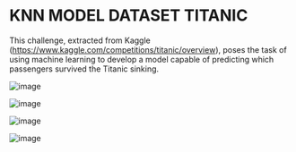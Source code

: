 # KNN MODEL DATASET TITANIC

This challenge, extracted from Kaggle (https://www.kaggle.com/competitions/titanic/overview), poses the task of using machine learning to develop a model capable of predicting which passengers survived the Titanic sinking.

![image](https://github.com/vanessaherrada/TitanicKNN_english_R/assets/163647765/62273b2c-46b1-483d-8747-4177830eca49)

![image](https://github.com/vanessaherrada/TitanicKNN_english_R/assets/163647765/eb0122ad-b6cf-4d4b-b3f5-32c03432b233)

![image](https://github.com/vanessaherrada/TitanicKNN_english_R/assets/163647765/016fc9b8-92fa-4390-97d7-6a3b13962d16)

![image](https://github.com/vanessaherrada/TitanicKNN_english_R/assets/163647765/2cfd0574-7e14-4a25-9100-c5ba8e73e45b)
